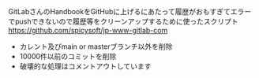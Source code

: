 GitLabさんのHandbookをGitHubに上げるにあたって履歴がおもすぎてエラーでpushできないので履歴等をクリーンアップするために使ったスクリプト
https://github.com/spicysoft/jp-www-gitlab-com


- カレント及びmain or masterブランチ以外を削除
- 10000件以前のコミットを削除
- 破壊的な処理はコメントアウトしています

